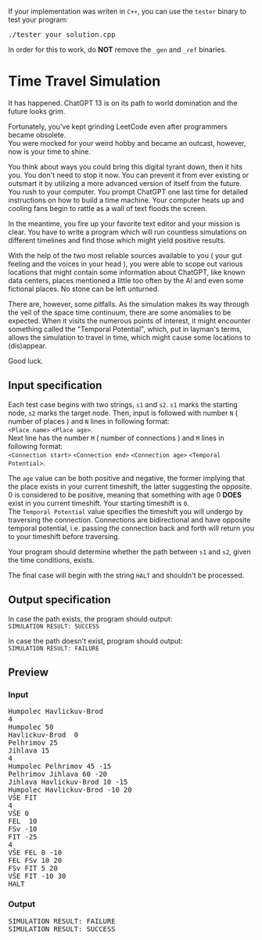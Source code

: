 If your implementation was writen in `C++`, you can use the `tester` binary to test your program:
<pre>
./tester your_solution.cpp
</pre>
In order for this to work, do **NOT** remove the `_gen` and `_ref` binaries.

# Time Travel Simulation
It has happened. ChatGPT 13 is on its path to world domination and the future looks grim.  

Fortunately, you've kept grinding LeetCode even after programmers became obsolete.   
You were mocked for your weird hobby and became an outcast, however, now is your time to shine.  

You think about ways you could bring this digital tyrant down, then it hits you. You don't need to stop it now. You can prevent it from ever existing or outsmart it by utilizing a more advanced version of itself from the future. You rush to your computer. You prompt ChatGPT one last time for detailed instructions on how to build a time machine. Your computer heats up and cooling fans begin to rattle as a wall of text floods the screen.

In the meantime, you fire up your favorite text editor and your mission is clear. You have to write a program which will run countless simulations on different timelines and find those which might yield positive results.

With the help of the two most reliable sources available to you ( your gut feeling and the voices in your head ), you were able to scope out
various locations that might contain some information about ChatGPT, like known data centers, places mentioned a little too often by the AI and even some fictional places. No stone can be left unturned.

There are, however, some pitfalls. As the simulation makes its way through the veil of the space time continuum, there are some anomalies to be expected. When it visits the numerous points of interest, it might encounter something called the "Temporal Potential", which,
put in layman's terms, allows the simulation to travel in time, which might cause some locations to (dis)appear.

Good luck.

## Input specification
Each test case begins with two strings, `s1` and `s2`. `s1` marks the starting node, `s2` marks the target node.
Then, input is followed with number `N` ( number of places ) and `N` lines in following format:  
`<Place name>` `<Place age>`.  
Next line has the number `M` ( number of connections ) and `M` lines in following format:  
`<Connection start>` `<Connection end>` `<Connection age>` `<Temporal Potential>`.

The `age` value can be both positive and negative, the former implying that the place exists in your current timeshift, the latter suggesting
the opposite. 0 is considered to be positive, meaning that something with age 0 **DOES** exist in you current timeshift. Your starting timeshift is `0`.  
The `Temporal Potential` value specifies the timeshift you will undergo by traversing the connection. Connections are bidirectional and have opposite temporal potential, i.e. passing the connection back and forth will return you to your timeshift before traversing.  

Your program should determine whether the path between `s1` and `s2`, given the time conditions, exists.

The final case will begin with the string `HALT` and shouldn't be processed.
## Output specification
In case the path exists, the program should output:  
`SIMULATION RESULT: SUCCESS`  

In case the path doesn't exist, program should output:  
`SIMULATION RESULT: FAILURE`  

## Preview  
### Input
<pre>
Humpolec Havlickuv-Brod
4
Humpolec 50
Havlickuv-Brod  0
Pelhrimov 25
Jihlava 15
4
Humpolec Pelhrimov 45 -15
Pelhrimov Jihlava 60 -20
Jihlava Havlickuv-Brod 10 -15
Humpolec Havlickuv-Brod -10 20
VŠE FIT
4
VŠE 0
FEL  10
FSv -10
FIT -25
4
VŠE FEL 0 -10
FEL FSv 10 20
FSv FIT 5 20
VŠE FIT -10 30
HALT
</pre>
### Output
<pre>
SIMULATION RESULT: FAILURE
SIMULATION RESULT: SUCCESS
</pre>
